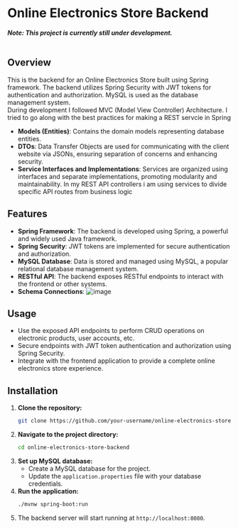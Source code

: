 # Online Electronics Store Backend

***Note: This project is currently still under development.***
<br>
<br>

## Overview
This is the backend for an Online Electronics Store built using Spring framework. The backend utilizes Spring Security with JWT tokens for authentication and authorization. MySQL is used as the database management system.  
During development I followed MVC (Model View Controller) Architecture. I tried to go along with the best practices for making a REST servcie in Spring

- **Models (Entities)**: Contains the domain models representing database entities.
- **DTOs**: Data Transfer Objects are used for communicating with the client website via JSONs, ensuring separation of concerns and enhancing security.
- **Service Interfaces and Implementations**: Services are organized using interfaces and separate implementations, promoting modularity and maintainability. In my REST API controllers i am using services to divide specific API routes from business logic

## Features
- **Spring Framework**: The backend is developed using Spring, a powerful and widely used Java framework.
- **Spring Security**: JWT tokens are implemented for secure authentication and authorization.
- **MySQL Database**: Data is stored and managed using MySQL, a popular relational database management system.
- **RESTful API**: The backend exposes RESTful endpoints to interact with the frontend or other systems.
- **Schema Connections**: ![image](https://github.com/koslinj/Online-Electronics-Store-Backend/assets/97230028/1312458e-7ad5-4950-bdc3-c7e3c6848521)

## Usage
- Use the exposed API endpoints to perform CRUD operations on electronic products, user accounts, etc.
- Secure endpoints with JWT token authentication and authorization using Spring Security.
- Integrate with the frontend application to provide a complete online electronics store experience.

## Installation
1. **Clone the repository:**
   ```bash
   git clone https://github.com/your-username/online-electronics-store-backend.git
   ```
2. **Navigate to the project directory:**
   ```bash
   cd online-electronics-store-backend
   ```
3. **Set up MySQL database:**
   - Create a MySQL database for the project.
   - Update the `application.properties` file with your database credentials.
4. **Run the application:**
   ```bash
   ./mvnw spring-boot:run
   ```
5. The backend server will start running at `http://localhost:8080`.
